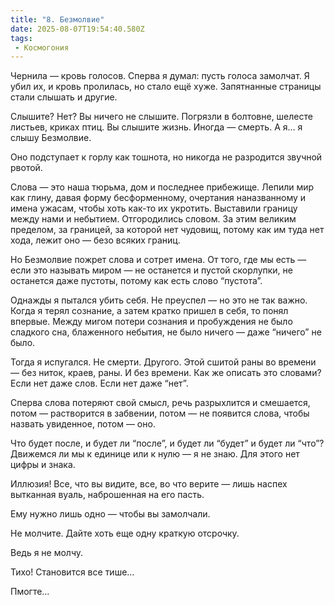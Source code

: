 ```yaml
---
title: "8. Безмолвие"
date: 2025-08-07T19:54:40.580Z
tags:
 - Космогония
---
```


Чернила — кровь голосов. Сперва я думал: пусть голоса замолчат. Я убил
их, и кровь пролилась, но стало ещё хуже. Запятнанные страницы стали
слышать и другие.

Слышите? Нет? Вы ничего не слышите. Погрязли в болтовне, шелесте
листьев, криках птиц. Вы слышите жизнь. Иногда — смерть. А я… я слышу
Безмолвие.

Оно подступает к горлу как тошнота, но никогда не разродится звучной
рвотой.

Слова — это наша тюрьма, дом и последнее прибежище. Лепили мир как
глину, давая форму бесформенному, очертания наназванному и имена ужасам,
чтобы хоть как-то их укротить. Выставили границу между нами и небытием.
Отгородились словом. За этим великим пределом, за границей, за которой
нет чудовищ, потому как им туда нет хода, лежит оно — безо всяких
границ.

Но Безмолвие пожрет слова и сотрет имена. От того, где мы есть — если
это называть миром — не останется и пустой скорлупки, не останется даже
пустоты, потому как есть слово “пустота”.

Однажды я пытался убить себя. Не преуспел — но это не так важно. Когда я
терял сознание, а затем кратко пришел в себя, то понял впервые. Между
мигом потери сознания и пробуждения не было сладкого сна, блаженного
небытия, не было ничего — даже “ничего” не было.

Тогда я испугался. Не смерти. Другого. Этой сшитой раны во времени — без
ниток, краев, раны. И без времени. Как же описать это словами? Если нет
даже слов. Если нет даже “нет”.

Сперва слова потеряют свой смысл, речь разрыхлится и смешается, потом —
растворится в забвении, потом — не появится слова, чтобы назвать
увиденное, потом — оно.

Что будет после, и будет ли “после”, и будет ли “будет” и будет ли
“что”? Движемся ли мы к единице или к нулю — я не знаю. Для этого нет
цифры и знака.

Иллюзия! Все, что вы видите, все, во что верите — лишь наспех вытканная
вуаль, наброшенная на его пасть.

Ему нужно лишь одно — чтобы вы замолчали.

Не молчите. Дайте хоть еще одну краткую отсрочку.

Ведь я не молчу.

Тихо! Становится все тише…

Пмогте…
